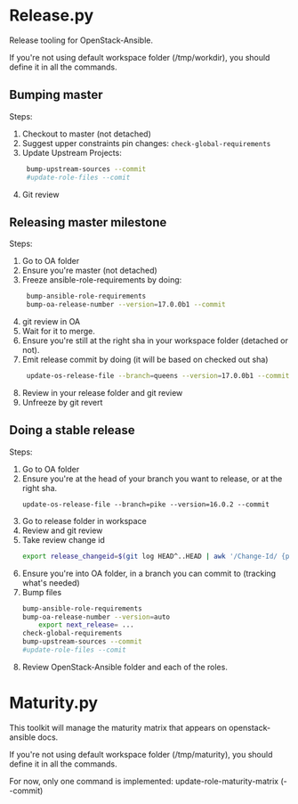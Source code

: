 Release.py
==========

Release tooling for OpenStack-Ansible.

If you're not using default workspace folder (/tmp/workdir), you should define it in all the commands.

Bumping master
--------------

Steps:

1. Checkout to master (not detached)
1. Suggest upper constraints pin changes:
   ``check-global-requirements``
1. Update Upstream Projects:
   ```bash
    bump-upstream-sources --commit
    #update-role-files --comit
   ```
1. Git review

Releasing master milestone
--------------------------

Steps:

1. Go to OA folder
1. Ensure you're master (not detached)
1. Freeze ansible-role-requirements by doing:
   ```bash
    bump-ansible-role-requirements
    bump-oa-release-number --version=17.0.0b1 --commit
   ```
1. git review in OA
1. Wait for it to merge.
1. Ensure you're still at the right sha in your workspace folder (detached or not).
1. Emit release commit by doing (it will be based on checked out sha)
   ```bash
    update-os-release-file --branch=queens --version=17.0.0b1 --commit
   ```
1. Review in your release folder and git review
1. Unfreeze by git revert

Doing a stable release
----------------------

Steps:

1. Go to OA folder
1. Ensure you're at the head of your branch you want to release, or at the right sha.
   ```
   update-os-release-file --branch=pike --version=16.0.2 --commit
   ```
1. Go to release folder in workspace
1. Review and git review
1. Take review change id
   ```bash
   export release_changeid=$(git log HEAD^..HEAD | awk '/Change-Id/ {print $2}')
   ```
1. Ensure you're into OA folder, in a branch you can commit to (tracking what's needed)
1. Bump files
   ```bash
   bump-ansible-role-requirements
   bump-oa-release-number --version=auto
       export next_release= ...
   check-global-requirements
   bump-upstream-sources --commit
   #update-role-files --comit
   ```
1. Review OpenStack-Ansible folder and each of the roles.

Maturity.py
===========

This toolkit will manage the maturity matrix that appears on openstack-ansible
docs.

If you're not using default workspace folder (/tmp/maturity), you should define it in all the commands.

For now, only one command is implemented:
update-role-maturity-matrix (--commit)

